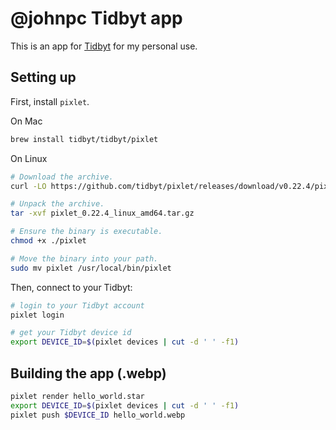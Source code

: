 # @johnpc Tidbyt app

This is an app for [Tidbyt](https://tidbyt.com/) for my personal use.

## Setting up

First, install `pixlet`.

On Mac

```bash
brew install tidbyt/tidbyt/pixlet
```

On Linux

```bash
# Download the archive.
curl -LO https://github.com/tidbyt/pixlet/releases/download/v0.22.4/pixlet_0.22.4_linux_amd64.tar.gz

# Unpack the archive.
tar -xvf pixlet_0.22.4_linux_amd64.tar.gz

# Ensure the binary is executable.
chmod +x ./pixlet

# Move the binary into your path.
sudo mv pixlet /usr/local/bin/pixlet
```

Then, connect to your Tidbyt:

```bash
# login to your Tidbyt account
pixlet login

# get your Tidbyt device id
export DEVICE_ID=$(pixlet devices | cut -d ' ' -f1)
```

## Building the app (.webp)

```bash
pixlet render hello_world.star
export DEVICE_ID=$(pixlet devices | cut -d ' ' -f1)
pixlet push $DEVICE_ID hello_world.webp
```
